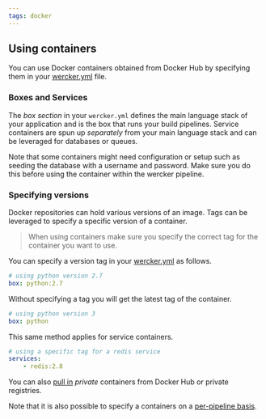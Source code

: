 ```yaml
---
tags: docker
---
```


## Using containers

You can use Docker containers obtained from Docker Hub by specifying them
in your [wercker.yml](/docs/wercker-yml/creating-a-yml.html) file.

### Boxes and Services

The *box section* in your `wercker.yml` defines the main language stack
of your application and is the box that runs your build pipelines.
Service containers are spun up *separately* from your main language stack
and can be leveraged for databases or queues.

Note that some containers might need configuration or setup such as
seeding the database with a username and password. Make sure you do this
before using the container within the wercker pipeline.

### Specifying versions

Docker repositories can hold various versions of an image. Tags can be leveraged
to specify a specific version of a container.

> When using containers make sure you specify the correct tag for the
container you want to use.

You can specify a version tag in your
[wercker.yml](/learn/wercker-yml/introduction.html) as follows.

```yaml
# using python version 2.7
box: python:2.7
```

Without specifying a tag you will get the latest tag of the container.

```yaml
# using python version 3
box: python
```

This same method applies for service containers.

```yaml
# using a specific tag for a redis service
services:
    - redis:2.8
```

You can also [pull in](/docs/containers/private-containers.html) *private*
containers from Docker Hub or private registries.

Note that it is also possible to specify a containers on a
[per-pipeline basis](/docs/pipelines/per-pipeline-containers.html).
